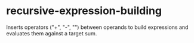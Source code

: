 # recursive-expression-building
Inserts operators ("+", "-", "") between operands to build expressions and evaluates them against a target sum.
